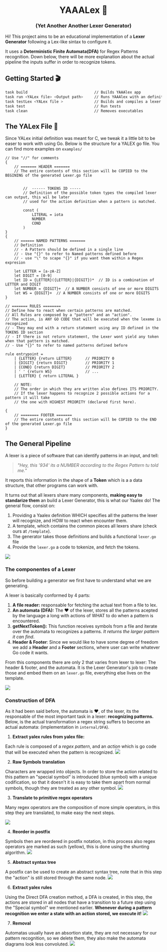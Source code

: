 <h1 align="center">YAAALex 🚀</h1>
<h3 align="center">(Yet Another Another Lexer Generator)</h3>

Hi! This project aims to be an educational implementation of a **Lexer Generator** following a Lex-like sintax to configure it. 

It uses a **Deterministic Finite Automata(DFA)** for Regex Patterns recognition. Down below, there will be more explanation about the actual pipeline the inputs suffer in order to recognize tokens.

## Getting Started 🎬

```bash
task build                              // Builds YAAAlex app
task run <YALex file> <Output path>     // Runs YAAAlex with an definition file and and output file
task testLex <YALex file >              // Builds and compiles a lexer file, and run it with a dummy main.
task test                               // Run tests
task clean                              // Removes executables
```

## The YALex File 📄
Since YALex initial definition was meant for C, we tweak it a little bit to be easer to work with using Go. Below is the structure for a YALEX go file. You can find more examples on `examples/`

```
// Use "//" for comments
{ 
    // ======= HEADER =======
    // The entire contents of this section will be COPIED to the BEGINING of the generated Lexer.go file
    
    
        //  ------ TOKENS ID -----
        // Definition of the possible token types the compiled lexer can output, this wil be later
        // used for the action definition when a pattern is matched.

        const (
            LITERAL = iota
            NUMBER
            COND 
        )
}
{
    // ====== NAMED PATTERNS =======
    // Definition 
    // - A Pattern should be defined in a single line
    // - Use "{}" to refer to Named patterns defined before
    // - use "\" to scape "{}" if you want them within a Regex expresion

    let LETTER = [a-zA-Z]
    let DIGIT = [0-9]
    let ID = {LETTER}({LETTER}|{DIGIT})*  // ID is a combination of LETTER and DIGIT
    let NUMBER = {DIGIT}+  // A NUMBER consists of one or more DIGITS
    let WS = {DIGIT}+  // A NUMBER consists of one or more DIGITS
} 

// ======= RULES ========
// Define how to react when certain patterns are matched.
// All Rules are composed by a "pattern" and an "action".
// The action, is ANY GO CODE that will be executed when the lexeme is recognized
// - They may end with a return statement using any ID defined in the TOKENS ID section
// - If there is not return statement, the Lexer wont yield any token when that pattern is matched.
// - Use "{}" to refer to named patterns defined before

rule entrypoint = 
    | {LETTER} {return LETTER}      // PRIORITY 0
    | {DIGIT} {return DIGIT}        // PRIORITY 1
    | {COND} {return DIGIT}         // PRIORITY 2
    | ' ' {return WS}               // ...
    | {LETTER} { return LITERAL }

    // NOTE:
    // The order in which they are written also defines ITS PRIORITY. 
    // If the lexer happens to recognize 2 possible actions for a pattern it will take 
    // the one with HIGHEST PRIORITY (declared first here).

{
    // ======== FOOTER =======
    // The entire contents of this section will be COPIED to the END of the generated Lexer.go file
}
```

## The General Pipeline
A lexer is a piece of software that can identify patterns in an input, and tell:

> *"Hey, this '934' its a NUMBER according to the Regex Pattern tu told me."*

It reports this information in the shape of a **Token** which is a a data structure, that other programs can work with.

It turns out that all lexers share many components, **making easy to standarize them** an build a Lexer Generator, this is what our Yaalex do! The general flow, consist on:

1. Providing a Yaalex definition WHICH specifies all the patterns the lexer will recognize, and HOW to react when encounter them.
2. A template, which contains the common pieces all lexers share (check ours at `/template`).
3. The generator takes those definitions and builds a functional `lexer.go` file
4. Provide the `lexer.go` a code to tokenize, and fetch the tokens.

![](./pictures/pipeline.png)

### The componentes of a Lexer
So before building a generator we first have to understand what we are generating.

A lexer is basically conformed by 4 parts:
1. **A file reader:** responsable for fetching the actual text from a file to lex.
2. **An automata (DFA):** The ❤️ of the lexer, stores all the patterns acepted by the language a long with actions of WHAT to do when a pattern is encountered.
3. **getNextToken():** This function receives symbols from a file and iterate over the automata to recognizes a patterns. *It returns the larger pattern it can find*.
4. **Header & Footer**: Since we would like to have some degree of freedom we add a **Header** and a **Footer** sections, where user can write whatever Go code it wants. 

From this components there are only 2 that varies from lexer to lexer: The header & footer, and the automata. It is the Lexer Generator's job to create those and embed them on an `lexer.go` file, everything else lives on the template.

![](./pictures/lexerComponents.png)

### Construction of DFA
As it had been said before, the automata is ❤️, of the lexer, its the responsable of the most important task in a lexer: **recognizing patterns.** Below, is the actual transformation a regex string suffers to become an actual automata: (implementation in `internal/DFA`).

1. **Extract yalex rules from yalex file:**

Each rule is composed of a *regex pattern*, and an *action* which is go code that will be executed when the pattern is recognized.
![](./pictures/1.png)

2. **Raw Symbols translation**

Characters are wrapped into objects. In order to store the action related to this pattern an "special symbol" is introduced (blue symbol) with a unique codification, so that it doesn't it is easy to take them apart from normal symbols, though they are treated as any other symbol.
![](./pictures/2.png)

3. **Translate to primitive regex operators**

Many regex operators are the composition of more simple operators, in this step they are translated, to make easy the next steps.

![](./pictures/3.png)

4. **Reorder in postfix**

Symbols then are reordered in postfix notation, in this process also regex operators are marked as such (yellow), this is done using the shunting algorithm.
![](./pictures/4.png)

5. **Abstract syntax tree**

A postfix can be used to create an abstract syntax tree, note that in this step the "action" is still stored through the same node.
![](./pictures/5.png)

6. **Extract yalex rules**

Using the Direct DFA creation method, a DFA is created, in this step, the actions are stored in all nodes that have a transition to a future step using the "Special symbol" we mentioned earlier. **Whenever during a pattern recognition we enter a state with an action stored, we execute it!**
![](./pictures/6.png)

7. **Removal**

Automatas usually have an absortion state, they are not necessary for our pattern recognition, so we delete them, they also make the automata diagrams look less convoluted.
![](./pictures/7.png)
